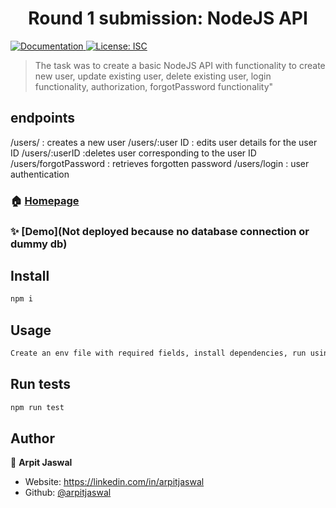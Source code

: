 <h1 align="center">Round 1 submission: NodeJS API </h1>
<p>
  <a href="https://github/arpitjaswal/assignment" target="_blank">
    <img alt="Documentation" src="https://img.shields.io/badge/documentation-yes-brightgreen.svg" />
  </a>
  <a href="#" target="_blank">
    <img alt="License: ISC" src="https://img.shields.io/badge/License-ISC-yellow.svg" />
  </a>
</p>

> The task was to create a basic NodeJS API with functionality to create new user, update existing user, delete existing user, login functionality, authorization, forgotPassword functionality&#34;

## endpoints
 /users/ : creates a new user
 /users/:user ID : edits user details for the user ID
 /users/:userID :deletes user corresponding to the user ID
 /users/forgotPassword : retrieves forgotten password
 /users/login : user authentication
 

### 🏠 [Homepage](https://localhost:4567/)

### ✨ [Demo](Not deployed because no database connection or dummy db)

## Install

```sh
npm i 
```

## Usage

```sh
Create an env file with required fields, install dependencies, run using npm start
```

## Run tests

```sh
npm run test
```

## Author

👤 **Arpit Jaswal**

* Website: https://linkedin.com/in/arpitjaswal
* Github: [@arpitjaswal](https://github.com/arpitjaswal)

